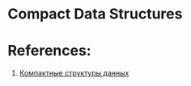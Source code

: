 # Compact Data Structures

# References:

1. [Компактные структуры данных](https://habr.com/ru/company/vk/blog/479822/)